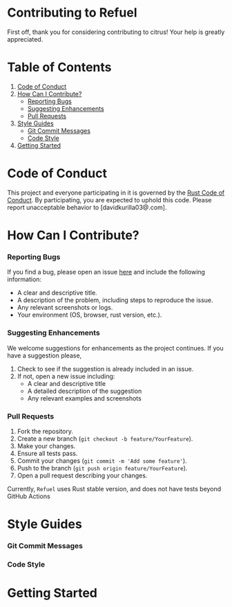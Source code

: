 # Contributing to Refuel

First off, thank you for considering contributing to citrus! Your help is greatly appreciated.

# Table of Contents

1. [Code of Conduct](#code-of-conduct)
2. [How Can I Contribute?](#how-can-i-contribute)
    - [Reporting Bugs](#reporting-bugs)
    - [Suggesting Enhancements](#suggesting-enhancements)
    - [Pull Requests](#pull-requests)
3. [Style Guides](#style-guides)
    - [Git Commit Messages](#git-commit-messages)
    - [Code Style](#code-style)
4. [Getting Started](#getting-started)


# Code of Conduct
This project and everyone participating in it is governed by the [Rust Code of Conduct](https://www.rust-lang.org/policies/code-of-conduct). By participating, you are expected to uphold this code. Please report unacceptable behavior to [davidkurilla03@.com].

# How Can I Contribute?

### Reporting Bugs

If you find a bug, please open an issue [here](https://github.com/davidkurilla/refuel/issues) and include the following information:

- A clear and descriptive title.
- A description of the problem, including steps to reproduce the issue.
- Any relevant screenshots or logs.
- Your environment (OS, browser, rust version, etc.).

### Suggesting Enhancements

We welcome suggestions for enhancements as the project continues. If you have a suggestion please,
1. Check to see if the suggestion is already included in an issue.
2. If not, open a new issue including:
    - A clear and descriptive title
    - A detailed description of the suggestion
    - Any relevant examples and screenshots

### Pull Requests

1. Fork the repository.
2. Create a new branch (`git checkout -b feature/YourFeature`).
3. Make your changes.
4. Ensure all tests pass.
5. Commit your changes (`git commit -m 'Add some feature'`).
6. Push to the branch (`git push origin feature/YourFeature`).
7. Open a pull request describing your changes.

Currently, `Refuel` uses Rust stable version, and does not have tests beyond GitHub Actions

# Style Guides

### Git Commit Messages

### Code Style


# Getting Started